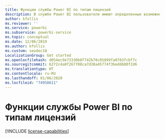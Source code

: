 ```yaml
---
title: Функции службы Power BI по типам лицензий
description: В службе Power BI пользователи имеют определенные возможности согласно типу лицензии "на пользователя" (бесплатная или Pro) и независимо от того, находится ли содержимое, с которым они взаимодействуют, в рабочей области, назначенной емкости Power BI Premium.
author: kfollis
ms.reviewer: ''
ms.service: powerbi
ms.subservice: powerbi-service
ms.topic: conceptual
ms.date: 12/06/2019
ms.author: kfollis
ms.custom: seodec18
LocalizationGroup: Get started
ms.openlocfilehash: d054ec9e73330b8f742b70c05899fa0783fcbf7c
ms.sourcegitcommit: 6272c4a0f267708ca7d38a45774f3bedd680f2d6
ms.translationtype: HT
ms.contentlocale: ru-RU
ms.lasthandoff: 01/06/2020
ms.locfileid: "74958611"
---
```

# <a name="power-bi-service-features-by-license-type"></a>Функции службы Power BI по типам лицензий

[!INCLUDE [license-capabilities](includes/license-capabilities.md)]
